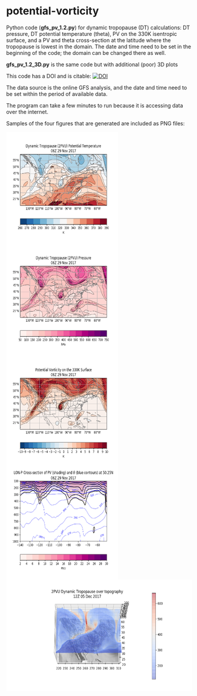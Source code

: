 # potential-vorticity

Python code (<b>gfs_pv_1.2.py</b>) for dynamic tropopause (DT) calculations: DT pressure, DT potential temperature (theta), PV on 
the 330K isentropic surface, and a PV and theta cross-section at the latitude where the tropopause is lowest in the 
domain. The date and time need to be set in the beginning of the code; the domain can be changed there as well.

<b>gfs_pv_1.2_3D.py</b> is the same code but with additional (poor) 3D plots

This code has a DOI and is citable:  <a href="https://zenodo.org/badge/latestdoi/110735652"><img src="https://zenodo.org/badge/110735652.svg" alt="DOI"></a>

The data source is the online GFS analysis, and the date and time need to be set within the period of available data.

The program can take a few minutes to run because it is accessing data over the internet.

Samples of the four figures that are generated are included as PNG files:

<img align="left" width="300" height="300" src="image2_DT_theta.png">
<img align="left" width="300" height="300" src="image1_DT_p.png">
<img align="left" width="300" height="300" src="image3_pv330.png">
<img align="left" width="300" height="300" src="image4_pv_xsec.png">

<img align="left" width="500" height="300" src="image5_DT_3D_1.png">
